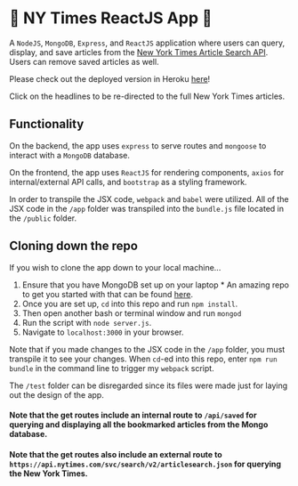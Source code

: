 # :newspaper: NY Times ReactJS App :statue_of_liberty:
A `NodeJS`, `MongoDB`, `Express`, and `ReactJS` application where users can query, display, and save articles from the [New York Times Article Search API](http://developer.nytimes.com/). Users can remove saved articles as well.

Please check out the deployed version in Heroku [here](https://ny-times-react.herokuapp.com/)!

Click on the headlines to be re-directed to the full New York Times articles.


## Functionality
On the backend, the app uses `express` to serve routes and `mongoose` to interact with a `MongoDB` database.

On the frontend, the app uses `ReactJS` for rendering components, `axios` for internal/external API calls, and `bootstrap` as a styling framework.

In order to transpile the JSX code, `webpack` and `babel` were utilized. All of the JSX  code in the `/app` folder was transpiled into the `bundle.js` file located in the `/public` folder.


## Cloning down the repo
If you wish to clone the app down to your local machine...
  1. Ensure that you have MongoDB set up on your laptop
    * An amazing repo to get you started with that can be found [here](https://github.com/dannyvassallo/mongo_lesson).
  2. Once you are set up, `cd` into this repo and run `npm install`.
  3. Then open another bash or terminal window and run `mongod`
  4. Run the script with `node server.js`.
  5. Navigate to `localhost:3000` in your browser.

Note that if you made changes to the JSX code in the `/app` folder, you must transpile it to see your changes. When `cd`-ed into this repo, enter `npm run bundle` in the command line to trigger my `webpack` script.

The `/test` folder can be disregarded since its files were made just for laying out the design of the app.


#### Note that the get routes include an **internal route** to `/api/saved` for querying and displaying all the bookmarked articles from the Mongo database.

#### Note that the get routes also include an **external route** to `https://api.nytimes.com/svc/search/v2/articlesearch.json` for querying the New York Times.

